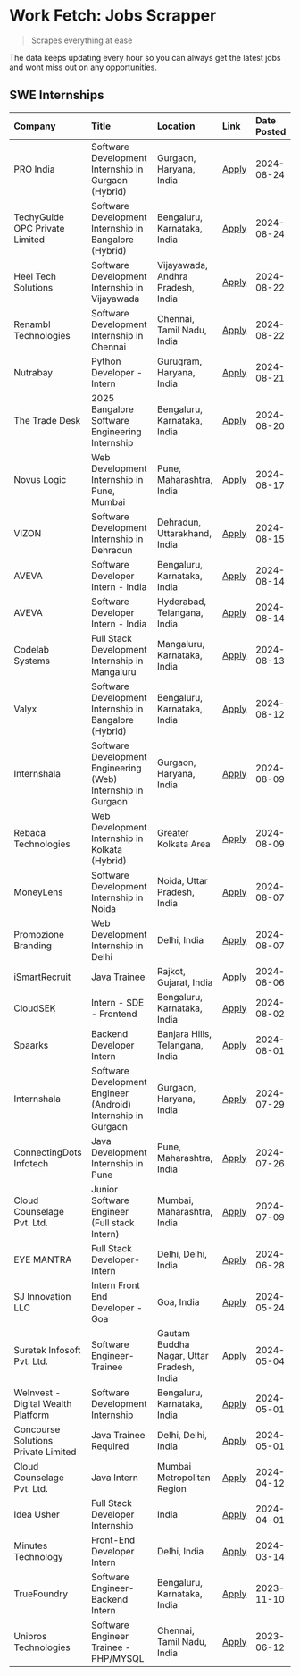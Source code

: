 # Work Fetch: Jobs Scrapper
> Scrapes everything at ease

The data keeps updating every hour so you can always get the latest jobs and wont miss out on any opportunities.

## SWE Internships
<!--START_SECTION:workfetch-->
| Company                             | Title                                                         | Location                                  | Link                                                                                                                                                                                                                                                                                    | Date Posted   |
|:------------------------------------|:--------------------------------------------------------------|:------------------------------------------|:----------------------------------------------------------------------------------------------------------------------------------------------------------------------------------------------------------------------------------------------------------------------------------------|:--------------|
| PRO India                           | Software Development Internship in Gurgaon (Hybrid)           | Gurgaon, Haryana, India                   | [Apply](https://in.linkedin.com/jobs/view/software-development-internship-in-gurgaon-hybrid-at-pro-india-4009587664?position=45&pageNum=0&refId=x49Z2dfSGZ4VJoQonufwMg%3D%3D&trackingId=Wxh%2FsEstjZ6W%2FtrLUSl1Vg%3D%3D&trk=public_jobs_jserp-result_search-card)                      | 2024-08-24    |
| TechyGuide OPC Private Limited      | Software Development Internship in Bangalore (Hybrid)         | Bengaluru, Karnataka, India               | [Apply](https://in.linkedin.com/jobs/view/software-development-internship-in-bangalore-hybrid-at-techyguide-opc-private-limited-4009591646?position=53&pageNum=0&refId=x49Z2dfSGZ4VJoQonufwMg%3D%3D&trackingId=zpM3%2F4S9DUJpEbN88boGTw%3D%3D&trk=public_jobs_jserp-result_search-card) | 2024-08-24    |
| Heel Tech Solutions                 | Software Development Internship in Vijayawada                 | Vijayawada, Andhra Pradesh, India         | [Apply](https://in.linkedin.com/jobs/view/software-development-internship-in-vijayawada-at-heel-tech-solutions-4007906692?position=38&pageNum=0&refId=x49Z2dfSGZ4VJoQonufwMg%3D%3D&trackingId=pe1tL10hPZ08r45cfenn8Q%3D%3D&trk=public_jobs_jserp-result_search-card)                    | 2024-08-22    |
| Renambl Technologies                | Software Development Internship in Chennai                    | Chennai, Tamil Nadu, India                | [Apply](https://in.linkedin.com/jobs/view/software-development-internship-in-chennai-at-renambl-technologies-4007910299?position=48&pageNum=0&refId=x49Z2dfSGZ4VJoQonufwMg%3D%3D&trackingId=EzNaylS9JinJhXjd71aRLg%3D%3D&trk=public_jobs_jserp-result_search-card)                      | 2024-08-22    |
| Nutrabay                            | Python Developer - Intern                                     | Gurugram, Haryana, India                  | [Apply](https://in.linkedin.com/jobs/view/python-developer-intern-at-nutrabay-4003909226?position=46&pageNum=0&refId=x49Z2dfSGZ4VJoQonufwMg%3D%3D&trackingId=TYSjawW8e%2BoQPpkqE9te%2BQ%3D%3D&trk=public_jobs_jserp-result_search-card)                                                 | 2024-08-21    |
| The Trade Desk                      | 2025 Bangalore Software Engineering Internship                | Bengaluru, Karnataka, India               | [Apply](https://in.linkedin.com/jobs/view/2025-bangalore-software-engineering-internship-at-the-trade-desk-3987456531?position=11&pageNum=0&refId=x49Z2dfSGZ4VJoQonufwMg%3D%3D&trackingId=8ha44hKQfRRpagHXF2oVCQ%3D%3D&trk=public_jobs_jserp-result_search-card)                        | 2024-08-20    |
| Novus Logic                         | Web Development Internship in Pune, Mumbai                    | Pune, Maharashtra, India                  | [Apply](https://in.linkedin.com/jobs/view/web-development-internship-in-pune-mumbai-at-novus-logic-4003713081?position=52&pageNum=0&refId=x49Z2dfSGZ4VJoQonufwMg%3D%3D&trackingId=kdAQGGjr5RQg7xvrULOLSA%3D%3D&trk=public_jobs_jserp-result_search-card)                                | 2024-08-17    |
| VIZON                               | Software Development Internship in Dehradun                   | Dehradun, Uttarakhand, India              | [Apply](https://in.linkedin.com/jobs/view/software-development-internship-in-dehradun-at-vizon-4002068899?position=12&pageNum=0&refId=x49Z2dfSGZ4VJoQonufwMg%3D%3D&trackingId=aV%2FPNxtY3ApetrdndX7wfQ%3D%3D&trk=public_jobs_jserp-result_search-card)                                  | 2024-08-15    |
| AVEVA                               | Software Developer Intern - India                             | Bengaluru, Karnataka, India               | [Apply](https://in.linkedin.com/jobs/view/software-developer-intern-india-at-aveva-3998279987?position=8&pageNum=0&refId=x49Z2dfSGZ4VJoQonufwMg%3D%3D&trackingId=zhLPWtLa5L1THLHIGztizw%3D%3D&trk=public_jobs_jserp-result_search-card)                                                 | 2024-08-14    |
| AVEVA                               | Software Developer Intern - India                             | Hyderabad, Telangana, India               | [Apply](https://in.linkedin.com/jobs/view/software-developer-intern-india-at-aveva-3998281598?position=14&pageNum=0&refId=x49Z2dfSGZ4VJoQonufwMg%3D%3D&trackingId=cm0fv2XHYPMS3el9Us43iQ%3D%3D&trk=public_jobs_jserp-result_search-card)                                                | 2024-08-14    |
| Codelab Systems                     | Full Stack Development Internship in Mangaluru                | Mangaluru, Karnataka, India               | [Apply](https://in.linkedin.com/jobs/view/full-stack-development-internship-in-mangaluru-at-codelab-systems-4000806317?position=60&pageNum=0&refId=x49Z2dfSGZ4VJoQonufwMg%3D%3D&trackingId=ozNCWfNpuGh8C%2BXccV0SeA%3D%3D&trk=public_jobs_jserp-result_search-card)                     | 2024-08-13    |
| Valyx                               | Software Development Internship in Bangalore (Hybrid)         | Bengaluru, Karnataka, India               | [Apply](https://in.linkedin.com/jobs/view/software-development-internship-in-bangalore-hybrid-at-valyx-3999788730?position=19&pageNum=0&refId=x49Z2dfSGZ4VJoQonufwMg%3D%3D&trackingId=oD5sgtpxSjN5n27EbxkRKQ%3D%3D&trk=public_jobs_jserp-result_search-card)                            | 2024-08-12    |
| Internshala                         | Software Development Engineering (Web) Internship in Gurgaon  | Gurgaon, Haryana, India                   | [Apply](https://in.linkedin.com/jobs/view/software-development-engineering-web-internship-in-gurgaon-at-internshala-3997620471?position=4&pageNum=0&refId=x49Z2dfSGZ4VJoQonufwMg%3D%3D&trackingId=kFkLTl38%2FjQUUUyDSoy5Xw%3D%3D&trk=public_jobs_jserp-result_search-card)              | 2024-08-09    |
| Rebaca Technologies                 | Web Development Internship in Kolkata (Hybrid)                | Greater Kolkata Area                      | [Apply](https://in.linkedin.com/jobs/view/web-development-internship-in-kolkata-hybrid-at-rebaca-technologies-3997621369?position=42&pageNum=0&refId=x49Z2dfSGZ4VJoQonufwMg%3D%3D&trackingId=JhBgXMqnc2MDMjeNrMn4jQ%3D%3D&trk=public_jobs_jserp-result_search-card)                     | 2024-08-09    |
| MoneyLens                           | Software Development Internship in Noida                      | Noida, Uttar Pradesh, India               | [Apply](https://in.linkedin.com/jobs/view/software-development-internship-in-noida-at-moneylens-3995563481?position=7&pageNum=0&refId=x49Z2dfSGZ4VJoQonufwMg%3D%3D&trackingId=RfZh8BufSuwDH5le9VjFhw%3D%3D&trk=public_jobs_jserp-result_search-card)                                    | 2024-08-07    |
| Promozione Branding                 | Web Development Internship in Delhi                           | Delhi, India                              | [Apply](https://in.linkedin.com/jobs/view/web-development-internship-in-delhi-at-promozione-branding-3995559880?position=30&pageNum=0&refId=x49Z2dfSGZ4VJoQonufwMg%3D%3D&trackingId=yExELvJebS0u0jxGegQEMw%3D%3D&trk=public_jobs_jserp-result_search-card)                              | 2024-08-07    |
| iSmartRecruit                       | Java Trainee                                                  | Rajkot, Gujarat, India                    | [Apply](https://in.linkedin.com/jobs/view/java-trainee-at-ismartrecruit-3992301825?position=34&pageNum=0&refId=x49Z2dfSGZ4VJoQonufwMg%3D%3D&trackingId=W%2BcC1gE%2FNgcYpRndLvPnUg%3D%3D&trk=public_jobs_jserp-result_search-card)                                                       | 2024-08-06    |
| CloudSEK                            | Intern - SDE - Frontend                                       | Bengaluru, Karnataka, India               | [Apply](https://in.linkedin.com/jobs/view/intern-sde-frontend-at-cloudsek-3991574495?position=27&pageNum=0&refId=x49Z2dfSGZ4VJoQonufwMg%3D%3D&trackingId=1nlvIILAw9ye9wdX3Kg0lQ%3D%3D&trk=public_jobs_jserp-result_search-card)                                                         | 2024-08-02    |
| Spaarks                             | Backend Developer Intern                                      | Banjara Hills, Telangana, India           | [Apply](https://in.linkedin.com/jobs/view/backend-developer-intern-at-spaarks-3990226465?position=33&pageNum=0&refId=x49Z2dfSGZ4VJoQonufwMg%3D%3D&trackingId=e9P5Q3lJut4DMN0xvCUImw%3D%3D&trk=public_jobs_jserp-result_search-card)                                                     | 2024-08-01    |
| Internshala                         | Software Development Engineer (Android) Internship in Gurgaon | Gurgaon, Haryana, India                   | [Apply](https://in.linkedin.com/jobs/view/software-development-engineer-android-internship-in-gurgaon-at-internshala-3987153031?position=51&pageNum=0&refId=x49Z2dfSGZ4VJoQonufwMg%3D%3D&trackingId=Qi7vXcPKg2W8kBE76H%2Fz%2FQ%3D%3D&trk=public_jobs_jserp-result_search-card)          | 2024-07-29    |
| ConnectingDots Infotech             | Java Development Internship in Pune                           | Pune, Maharashtra, India                  | [Apply](https://in.linkedin.com/jobs/view/java-development-internship-in-pune-at-connectingdots-infotech-3983314097?position=44&pageNum=0&refId=x49Z2dfSGZ4VJoQonufwMg%3D%3D&trackingId=hzg12tVRK%2B5YCBg5pg09AQ%3D%3D&trk=public_jobs_jserp-result_search-card)                        | 2024-07-26    |
| Cloud Counselage Pvt. Ltd.          | Junior Software Engineer (Full stack Intern)                  | Mumbai, Maharashtra, India                | [Apply](https://in.linkedin.com/jobs/view/junior-software-engineer-full-stack-intern-at-cloud-counselage-pvt-ltd-3967725851?position=24&pageNum=0&refId=x49Z2dfSGZ4VJoQonufwMg%3D%3D&trackingId=SYkHkwfxh97c3ATrxe%2FkLQ%3D%3D&trk=public_jobs_jserp-result_search-card)                | 2024-07-09    |
| EYE MANTRA                          | Full Stack Developer- Intern                                  | Delhi, Delhi, India                       | [Apply](https://in.linkedin.com/jobs/view/full-stack-developer-intern-at-eye-mantra-3960988037?position=59&pageNum=0&refId=x49Z2dfSGZ4VJoQonufwMg%3D%3D&trackingId=E9LFFo9JhEQywSwrlZmNug%3D%3D&trk=public_jobs_jserp-result_search-card)                                               | 2024-06-28    |
| SJ Innovation LLC                   | Intern Front End Developer - Goa                              | Goa, India                                | [Apply](https://in.linkedin.com/jobs/view/intern-front-end-developer-goa-at-sj-innovation-llc-3931678611?position=20&pageNum=0&refId=x49Z2dfSGZ4VJoQonufwMg%3D%3D&trackingId=t5D6Ta6Pvxrtkp1kV7RCWA%3D%3D&trk=public_jobs_jserp-result_search-card)                                     | 2024-05-24    |
| Suretek Infosoft Pvt. Ltd.          | Software Engineer-Trainee                                     | Gautam Buddha Nagar, Uttar Pradesh, India | [Apply](https://in.linkedin.com/jobs/view/software-engineer-trainee-at-suretek-infosoft-pvt-ltd-3916999948?position=47&pageNum=0&refId=x49Z2dfSGZ4VJoQonufwMg%3D%3D&trackingId=XYEmOeoh1V96Cync1rzM0g%3D%3D&trk=public_jobs_jserp-result_search-card)                                   | 2024-05-04    |
| WeInvest - Digital Wealth Platform  | Software Development Internship                               | Bengaluru, Karnataka, India               | [Apply](https://in.linkedin.com/jobs/view/software-development-internship-at-weinvest-digital-wealth-platform-3912867225?position=3&pageNum=0&refId=x49Z2dfSGZ4VJoQonufwMg%3D%3D&trackingId=FFIKjoUwTM7ZzcAq3Vdy0w%3D%3D&trk=public_jobs_jserp-result_search-card)                      | 2024-05-01    |
| Concourse Solutions Private Limited | Java Trainee Required                                         | Delhi, Delhi, India                       | [Apply](https://in.linkedin.com/jobs/view/java-trainee-required-at-concourse-solutions-private-limited-3912869388?position=17&pageNum=0&refId=x49Z2dfSGZ4VJoQonufwMg%3D%3D&trackingId=lCh9mxSEuilRC%2FoOThDmLg%3D%3D&trk=public_jobs_jserp-result_search-card)                          | 2024-05-01    |
| Cloud Counselage Pvt. Ltd.          | Java Intern                                                   | Mumbai Metropolitan Region                | [Apply](https://in.linkedin.com/jobs/view/java-intern-at-cloud-counselage-pvt-ltd-3896025667?position=50&pageNum=0&refId=x49Z2dfSGZ4VJoQonufwMg%3D%3D&trackingId=AmCK%2FJ88ie58h8D0hxzd0A%3D%3D&trk=public_jobs_jserp-result_search-card)                                               | 2024-04-12    |
| Idea Usher                          | Full Stack Developer Internship                               | India                                     | [Apply](https://in.linkedin.com/jobs/view/full-stack-developer-internship-at-idea-usher-3879565540?position=32&pageNum=0&refId=x49Z2dfSGZ4VJoQonufwMg%3D%3D&trackingId=DAsv7%2FpRSUPRc8f%2BXdy8oA%3D%3D&trk=public_jobs_jserp-result_search-card)                                       | 2024-04-01    |
| Minutes Technology                  | Front-End Developer Intern                                    | Delhi, India                              | [Apply](https://in.linkedin.com/jobs/view/front-end-developer-intern-at-minutes-technology-3853712549?position=29&pageNum=0&refId=x49Z2dfSGZ4VJoQonufwMg%3D%3D&trackingId=Yhw4%2FyN2D4Ze2L65oDeiXg%3D%3D&trk=public_jobs_jserp-result_search-card)                                      | 2024-03-14    |
| TrueFoundry                         | Software Engineer-Backend Intern                              | Bengaluru, Karnataka, India               | [Apply](https://in.linkedin.com/jobs/view/software-engineer-backend-intern-at-truefoundry-3779508170?position=54&pageNum=0&refId=x49Z2dfSGZ4VJoQonufwMg%3D%3D&trackingId=s4kPZyruqifPdhqncFQqeA%3D%3D&trk=public_jobs_jserp-result_search-card)                                         | 2023-11-10    |
| Unibros Technologies                | Software Engineer Trainee - PHP/MYSQL                         | Chennai, Tamil Nadu, India                | [Apply](https://in.linkedin.com/jobs/view/software-engineer-trainee-php-mysql-at-unibros-technologies-3656599241?position=58&pageNum=0&refId=x49Z2dfSGZ4VJoQonufwMg%3D%3D&trackingId=eXUW%2B%2FxAUezMl5GF5ufijg%3D%3D&trk=public_jobs_jserp-result_search-card)                         | 2023-06-12    |
<!--END_SECTION:workfetch-->
